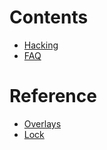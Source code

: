 # Contents

- [Hacking](./HACKING.md)
- [FAQ](./FAQ.md)

# Reference

- [Overlays](./lib/overlays.nix)
- [Lock](./lib/lock.nix)

